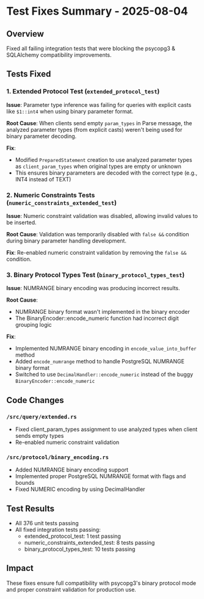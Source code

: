 # Test Fixes Summary - 2025-08-04

## Overview
Fixed all failing integration tests that were blocking the psycopg3 & SQLAlchemy compatibility improvements.

## Tests Fixed

### 1. Extended Protocol Test (`extended_protocol_test`)
**Issue**: Parameter type inference was failing for queries with explicit casts like `$1::int4` when using binary parameter format.

**Root Cause**: When clients send empty `param_types` in Parse message, the analyzed parameter types (from explicit casts) weren't being used for binary parameter decoding.

**Fix**: 
- Modified `PreparedStatement` creation to use analyzed parameter types as `client_param_types` when original types are empty or unknown
- This ensures binary parameters are decoded with the correct type (e.g., INT4 instead of TEXT)

### 2. Numeric Constraints Tests (`numeric_constraints_extended_test`)
**Issue**: Numeric constraint validation was disabled, allowing invalid values to be inserted.

**Root Cause**: Validation was temporarily disabled with `false &&` condition during binary parameter handling development.

**Fix**: Re-enabled numeric constraint validation by removing the `false &&` condition.

### 3. Binary Protocol Types Test (`binary_protocol_types_test`)
**Issue**: NUMRANGE binary encoding was producing incorrect results.

**Root Cause**: 
- NUMRANGE binary format wasn't implemented in the binary encoder
- The BinaryEncoder::encode_numeric function had incorrect digit grouping logic

**Fix**: 
- Implemented NUMRANGE binary encoding in `encode_value_into_buffer` method
- Added `encode_numrange` method to handle PostgreSQL NUMRANGE binary format
- Switched to use `DecimalHandler::encode_numeric` instead of the buggy `BinaryEncoder::encode_numeric`

## Code Changes

### `/src/query/extended.rs`
- Fixed client_param_types assignment to use analyzed types when client sends empty types
- Re-enabled numeric constraint validation

### `/src/protocol/binary_encoding.rs`
- Added NUMRANGE binary encoding support
- Implemented proper PostgreSQL NUMRANGE format with flags and bounds
- Fixed NUMERIC encoding by using DecimalHandler

## Test Results
- All 376 unit tests passing
- All fixed integration tests passing:
  - extended_protocol_test: 1 test passing
  - numeric_constraints_extended_test: 8 tests passing
  - binary_protocol_types_test: 10 tests passing

## Impact
These fixes ensure full compatibility with psycopg3's binary protocol mode and proper constraint validation for production use.